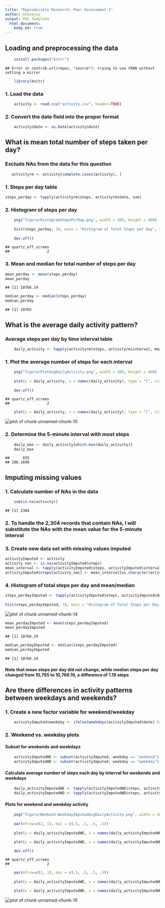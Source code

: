 ```yaml
---
title: "Reproducible Research: Peer Assessment 1"
author: mlovejoy
output: PA1_template
  html_document: 
    keep_md: true
---
```



## Loading and preprocessing the data

```r
    install.packages("knitr")
```

```
## Error in contrib.url(repos, "source"): trying to use CRAN without setting a mirror
```

```r
    library(knitr)
```
### 1. Load the data

```r
    activity <- read.csv("activity.csv", header=TRUE)
```
### 2. Convert the date field into the proper format

```r
    activity$date <- as.Date(activity$date)
```
## What is mean total number of steps taken per day?

### Exclude NAs from the data for this question

```r
   activityrm <- activity[complete.cases(activity), ]
```
### 1. Steps per day table

```r
steps_perday <- tapply(activityrm$steps, activityrm$date, sum)
```
### 2. Histogram of steps per day

```r
    png("figure/HistogramStepsPerDay.png", width = 480, height = 480)
    
    hist(steps_perday, 10, main = "Histogram of Total Steps per Day", xlab = "Number of Steps")
    
    dev.off()
```

```
## quartz_off_screen 
##                 2
```


### 3. Mean and median for total number of steps per day

```r
mean_perday <- mean(steps_perday)
mean_perday
```

```
## [1] 10766.19
```

```r
median_perday <- median(steps_perday)
median_perday
```

```
## [1] 10765
```
## What is the average daily activity pattern?

### Average steps per day by time interval table

```r
    daily_activity <- tapply(activityrm$steps, activityrm$interval, mean)
```
### 1. Plot the average number of steps for each interval

```r
    png("figure/PlotAvgDailyActivity.png", width = 480, height = 480)
    
    plot(y = daily_activity, x = names(daily_activity), type = "l", xlab = "5-Minute Interval", ylab = "Average Number of Steps", main = "Average Daily Activity Pattern")
    
    dev.off()
```

```
## quartz_off_screen 
##                 2
```


```r
    plot(y = daily_activity, x = names(daily_activity), type = "l", xlab = "5-Minute Interval", ylab = "Average Number of Steps", main = "Average Daily Activity Pattern")
```

![plot of chunk unnamed-chunk-10](figure/unnamed-chunk-10-1.png)
### 2. Determine the 5-minute interval with most steps

```r
    daily_max <- daily_activity[which.max(daily_activity)]
    daily_max
```

```
##      835 
## 206.1698
```
## Imputing missing values

### 1. Calculate number of NAs in the data

```r
    sum(is.na(activity))
```

```
## [1] 2304
```
### 2. To handle the 2,304 records that contain NAs, I will substitute the NAs with the mean value for the 5-minute interval

### 3. Create new data set with missing values imputed

```r
activityImputed <- activity
activity_nas <- is.na(activityImputed$steps)
mean_interval <- tapply(activityImputed$steps, activityImputed$interval, mean, na.rm=TRUE, simplify=TRUE)
activityImputed$steps[activity_nas] <- mean_interval[as.character(activityImputed$interval[activity_nas])]
```

### 4. Histogram of total steps per day and mean/median

```r
steps_perdayImputed <- tapply(activityImputed$steps, activityImputed$date, sum)
    
hist(steps_perdayImputed, 10, main = "Histogram of Total Steps per Day (With Imputed Values)", xlab = "Number of Steps")
```

![plot of chunk unnamed-chunk-14](figure/unnamed-chunk-14-1.png)

```r
mean_perdayImputed <- mean(steps_perdayImputed)
mean_perdayImputed
```

```
## [1] 10766.19
```

```r
median_perdayImputed <- median(steps_perdayImputed)
median_perdayImputed
```

```
## [1] 10766.19
```

#### Note that mean steps per day did not change, while median steps per day changed from 10,765 to 10,766.19, a difference of 1.19 steps

## Are there differences in activity patterns between weekdays and weekends?

### 1. Create a new factor variable for weekend/weekday

```r
    activityImputed$weekday <- ifelse(weekdays(activityImputed$date) %in% c('Saturday', 'Sunday'), 'weekend', 'weekday')
```
### 2. Weekend vs. weekday plots

#### Subset for weekends and weekdays

```r
    activityImputedWE <- subset(activityImputed, weekday == "weekend")
    activityImputedWD <- subset(activityImputed, weekday == "weekday")
```
#### Calculate average number of steps each day by interval for weekends and weekdays

```r
    daily_activityImputedWE <- tapply(activityImputedWE$steps, activityImputedWE$interval, mean)
    daily_activityImputedWD <- tapply(activityImputedWD$steps, activityImputedWD$interval, mean)
```
#### Plots for weekend and weekday activity

```r
    png("figure/Weekend-WeekdayImputedAvgDailyActivity.png", width = 480, height = 480)
    
    par(mfrow=c(2, 1), mai = c(.5, .5, .5, .5))
    
    plot(y = daily_activityImputedWE, x = names(daily_activityImputedWE), type = "l", xlab = NA, ylab = "Average Number of Steps", main = "Average Daily Activity Pattern - Weekends")

    plot(y = daily_activityImputedWD, x = names(daily_activityImputedWD), type = "l", xlab = "5-Minute Interval", ylab = "Average Number of Steps", main = "Average Daily Activity Pattern - Weekdays")

    dev.off()
```

```
## quartz_off_screen 
##                 2
```


```r
    par(mfrow=c(2, 1), mai = c(.5, .5, .5, .5))
    
    plot(y = daily_activityImputedWE, x = names(daily_activityImputedWE), type = "l", xlab = NA, ylab = "Average Number of Steps", main = "Average Daily Activity Pattern - Weekends")

    plot(y = daily_activityImputedWD, x = names(daily_activityImputedWD), type = "l", xlab = "5-Minute Interval", ylab = "Average Number of Steps", main = "Average Daily Activity Pattern - Weekdays")
```

![plot of chunk unnamed-chunk-19](figure/unnamed-chunk-19-1.png)
